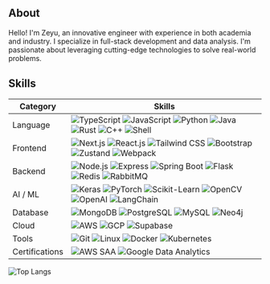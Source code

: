 ## About

Hello! I'm Zeyu, an innovative engineer with experience in both
academia and industry. I specialize in full-stack development and data
analysis. I'm passionate about leveraging cutting-edge technologies to solve real-world problems.

## Skills

| Category       | Skills                                                                                                                                                                                                                                                                                                                                                                                    |
| -------------- | ----------------------------------------------------------------------------------------------------------------------------------------------------------------------------------------------------------------------------------------------------------------------------------------------------------------------------------------------------------------------------------------- |
| Language       | ![TypeScript](https://img.shields.io/badge/TypeScript-3178C6) ![JavaScript](https://img.shields.io/badge/JavaScript-F0DB4F) ![Python](https://img.shields.io/badge/Python-3776AB) ![Java](https://img.shields.io/badge/Java-007396) ![Rust](https://img.shields.io/badge/Rust-B7410E) ![C++](https://img.shields.io/badge/C++-00599C) ![Shell](https://img.shields.io/badge/Shell-4EAA25) |
| Frontend       | ![Next.js](https://img.shields.io/badge/Next.js-000000) ![React.js](https://img.shields.io/badge/React.js-00D8FF) ![Tailwind CSS](https://img.shields.io/badge/Tailwind%20CSS-06B6D4) ![Bootstrap](https://img.shields.io/badge/Bootstrap-7952B3) ![Zustand](https://img.shields.io/badge/Zustand-ECB246) ![Webpack](https://img.shields.io/badge/Webpack-8DD6F9)                         |
| Backend        | ![Node.js](https://img.shields.io/badge/Node.js-339933) ![Express](https://img.shields.io/badge/Express-000000) ![Spring Boot](https://img.shields.io/badge/Spring%20Boot-6DB33F) ![Flask](https://img.shields.io/badge/Flask-000000) ![Redis](https://img.shields.io/badge/Redis-DC382D) ![RabbitMQ](https://img.shields.io/badge/RabbitMQ-FF6600)                                       |
| AI / ML        | ![Keras](https://img.shields.io/badge/Keras-D00000) ![PyTorch](https://img.shields.io/badge/PyTorch-EE4C2C) ![Scikit-Learn](https://img.shields.io/badge/Scikit%20Learn-F7931E) ![OpenCV](https://img.shields.io/badge/OpenCV-5C3EE8) ![OpenAI](https://img.shields.io/badge/OpenAI-000000) ![LangChain](https://img.shields.io/badge/LangChain-65C6A4)                                   |
| Database       | ![MongoDB](https://img.shields.io/badge/MongoDB-47A248) ![PostgreSQL](https://img.shields.io/badge/PostgreSQL-336791) ![MySQL](https://img.shields.io/badge/MySQL-4479A1) ![Neo4j](https://img.shields.io/badge/Neo4j-4581C3)                                                                                                                                                             |
| Cloud          | ![AWS](https://img.shields.io/badge/AWS-232F3E) ![GCP](https://img.shields.io/badge/Google%20Cloud-4285F4) ![Supabase](https://img.shields.io/badge/Supabase-3ECF8E)                                                                                                                                                                                                                      |
| Tools          | ![Git](https://img.shields.io/badge/Git-F05032) ![Linux](https://img.shields.io/badge/Linux-000000) ![Docker](https://img.shields.io/badge/Docker-2496ED) ![Kubernetes](https://img.shields.io/badge/Kubernetes-326CE5)                                                                                                                                                                   |
| Certifications | ![AWS SAA](https://img.shields.io/badge/AWS%20Solutions%20Architect%20Associate-232F3E) ![Google Data Analytics](https://img.shields.io/badge/Google%20Data%20Analytics-4285F4)                                                                                                                                                                                                           |

<!-- ![GitHub账户信息统计](https://github-stats.ubrong.com/api?username=zeyu-chen&show_icons=true&theme=tokyonight) -->

![Top Langs](https://github-readme-stats.vercel.app/api/top-langs/?username=zeyu-chen&layout=compact&theme=transparent)
